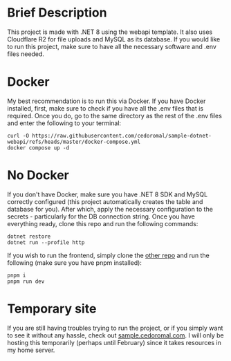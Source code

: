 # Brief Description
This project is made with .NET 8 using the webapi template. It also uses Cloudflare R2 for file uploads and MySQL as its database. If you would like to run this project, make sure to have all the necessary software and .env files needed.

# Docker
My best recommendation is to run this via Docker. If you have Docker installed, first, make sure to check if you have all the .env files that is required. Once you do, go to the same directory as the rest of the .env files and enter the following to your terminal:
```
curl -O https://raw.githubusercontent.com/cedoromal/sample-dotnet-webapi/refs/heads/master/docker-compose.yml
docker compose up -d
```

# No Docker
If you don't have Docker, make sure you have .NET 8 SDK and MySQL correctly configured (this project automatically creates the table and database for you). After which, apply the necessary configuration to the secrets - particularly for the DB connection string. Once you have everything ready, clone this repo and run the following commands:
```
dotnet restore
dotnet run --profile http
```

If you wish to run the frontend, simply clone the [other repo](https://github.com/cedoromal/sample-nextjs-frontend) and run the following (make sure you have pnpm installed):
```
pnpm i
pnpm run dev
```

# Temporary site
If you are still having troubles trying to run the project, or if you simply want to see it without any hassle, check out [sample.cedoromal.com](https://sample.cedoromal.com). I will only be hosting this temporarily (perhaps until February) since it takes resources in my home server.
